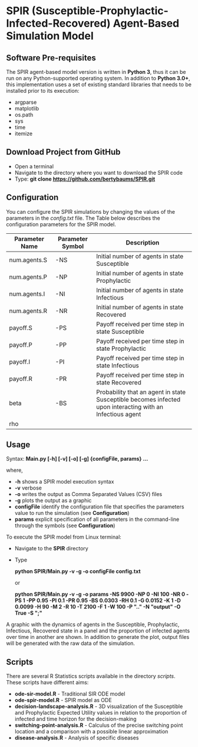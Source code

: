 # SPIR (Susceptible-Prophylactic-Infected-Recovered) Agent-Based Simulation Model

## Software Pre-requisites
The SPIR agent-based model version is written in **Python 3**, thus it can be run on any Python-supported operating system. In addition to **Python 3.0+**, this implementation uses a set of existing standard libraries that needs to be installed prior to its execution:
+ argparse
+ matplotlib
+ os.path
+ sys
+ time
+ itemize

## Download Project from GitHub
* Open a terminal
* Navigate to the directory where you want to download the SPIR code
* Type: **git clone https://github.com/bertybaums/SPIR.git**

## Configuration
You can configure the SPIR simulations by changing the values of the parameters in the _config.txt_ file. The Table below describes the configuration parameters for the SPIR model.

| Parameter Name | Parameter Symbol | Description |
|----------------|------------------|-------------|
| num.agents.S   | -NS              | Initial number of agents in state Susceptible |
| num.agents.P   | -NP              | Initial number of agents in state Prophylactic |
| num.agents.I   | -NI              | Initial number of agents in state Infectious |
| num.agents.R   | -NR              | Initial number of agents in state Recovered |
| payoff.S       | -PS              | Payoff received per time step in state Susceptible |
| payoff.P       | -PP              | Payoff received per time step in state Prophylactic |
| payoff.I       | -PI              | Payoff received per time step in state Infectious |
| payoff.R       | -PR              | Payoff received per time step in state Recovered |
| beta           | -BS              | Probability that an agent in state Susceptible becomes infected upon interacting with an Infectious agent |
| rho            | 

## Usage
Syntax: **Main.py [-h] [-v] [-o] [-g] \{configFile, params\} ...**

where,
+ **-h**			    shows a SPIR model execution syntax
+ **-v**			    verbose
+ **-o**			    writes the output as Comma Separated Values (CSV) files
+ **-g**			    plots the output as a graphic
+ **configFile**	identify the configuration file that specifies the parameters value to run the simulation (see **Configuration**)
+ **params**		  explicit specification of all parameters in the command-line through the symbols (see **Configuration**)

To execute the SPIR model from Linux terminal:
* Navigate to the **SPIR** directory
* Type
		
    **python SPIR/Main.py -v -g -o configFile config.txt**
		
    or
		
    **python SPIR/Main.py -v -g -o params -NS 9900 -NP 0 -NI 100 -NR 0 -PS 1 -PP 0.95 -PI 0.1 -PR 0.95 -BS 0.0303 -RH 0.1 -G 0.0152 -K 1 -D 0.0099 -H 90 -M 2 -R 10 -T 2100 -F 1 -W 100 -P ".." -N "output" -O True -S ";"**

A graphic with the dynamics of agents in the Susceptible, Prophylactic, Infectious, Recovered state in a panel and the proportion of infected agents over time in another are shown. In addition to generate the plot, output files will be generated with the raw data of the simulation.

## Scripts
There are several R Statistics scripts available in the directory _scripts_. These scripts have different aims:

* **ode-sir-model.R** - Traditional SIR ODE model
* **ode-spir-model.R** - SPIR model as ODE
* **decision-landscape-analysis.R** - 3D visualization of the Susceptible and Prophylactic Expected Utility values in relation to the proportion of infected and time horizon for the decision-making
* **switching-point-analysis.R** - Calculus of the precise switching point location and a comparison with a possible linear approximation
* **disease-analysis.R** - Analysis of specific diseases
